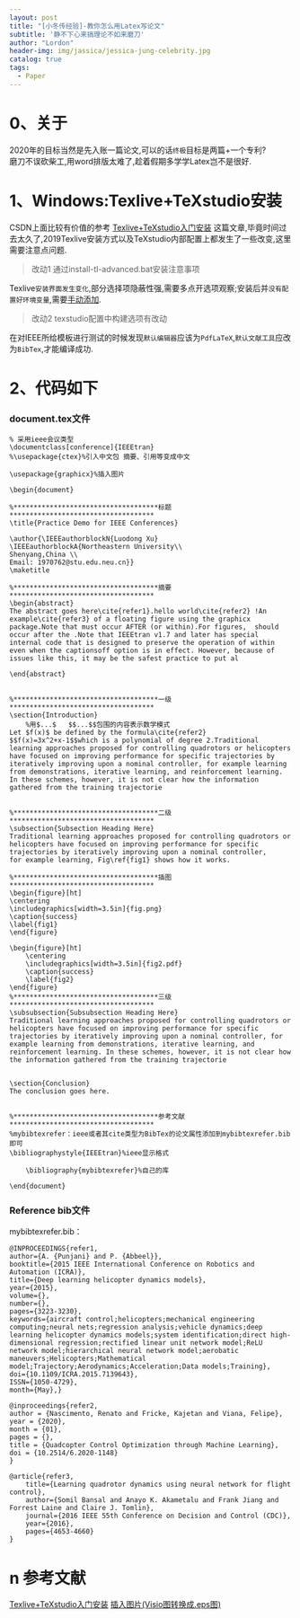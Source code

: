 ```yaml
---
layout: post
title: "[小冬传经验]-教你怎么用Latex写论文"
subtitle: '静不下心来搞理论不如来磨刀'
author: "Lordon"
header-img: img/jassica/jessica-jung-celebrity.jpg
catalog: true
tags:
  - Paper
---
```

# 0、关于
2020年的目标当然是先入账一篇论文,可以的话`终极`目标是两篇+一个专利?<br>
磨刀不误砍柴工,用word排版太难了,趁着假期多学学Latex岂不是很好.

# 1、Windows:Texlive+TeXstudio安装
CSDN上面比较有价值的参考
[Texlive+TeXstudio入门安装](https://blog.csdn.net/qq_38386316/article/details/80272396)
这篇文章,毕竟时间过去太久了,2019Texlive安装方式以及TeXstudio内部配置上都发生了一些改变,这里需要注意点问题.
> 改动1 通过install-tl-advanced.bat安装注意事项<br>

Texlive`安装界面发生变化`,部分选择项隐蔽性强,需要多点开选项观察;安装后并`没有配置好环境变量`,需要[手动添加](https://jingyan.baidu.com/article/47a29f24610740c0142399ea.html).

> 改动2 texstudio配置中构建选项有改动<br>

在对IEEE所给模板进行测试的时候发现`默认编辑器`应该为`PdfLaTeX`,`默认文献工具`应改为`BibTex`,才能编译成功.


# 2、代码如下

### document.tex文件
```
% 采用ieee会议类型
\documentclass[conference]{IEEEtran}
%\usepackage{ctex}%引入中文包 摘要、引用等变成中文

\usepackage{graphicx}%插入图片

\begin{document}
	
%************************************标题************************************
\title{Practice Demo for IEEE Conferences}

\author{\IEEEauthorblockN{Luodong Xu}
\IEEEauthorblockA{Northeastern University\\
Shenyang,China \\
Email: 1970762@stu.edu.neu.cn}}
\maketitle 

%************************************摘要************************************
\begin{abstract}
The abstract goes here\cite{refer1}.hello world\cite{refer2} !An example\cite{refer3} of a floating figure using the graphicx package.Note that must occur AFTER (or within).For figures,  should occur after the .Note that IEEEtran v1.7 and later has special internal code that is designed to preserve the operation of within  even when the captionsoff option is in effect. However, because of issues like this, it may be the safest practice to put al

\end{abstract}


%************************************一级************************************
\section{Introduction}
	%用$...$   $$...$$包围的内容表示数学模式
Let $f(x)$ be defined by the formula\cite{refer2}
$$f(x)=3x^2+x-1$$which is a polynomial of degree 2.Traditional learning approaches proposed for controlling quadrotors or helicopters have focused on improving performance for specific trajectories by iteratively improving upon a nominal controller, for example learning from demonstrations, iterative learning, and reinforcement learning. In these schemes, however, it is not clear how the information gathered from the training trajectorie


%************************************二级************************************
\subsection{Subsection Heading Here}
Traditional learning approaches proposed for controlling quadrotors or helicopters have focused on improving performance for specific trajectories by iteratively improving upon a nominal controller, 
for example learning, Fig\ref{fig1} shows how it works.

%************************************插图************************************
\begin{figure}[ht]
\centering
\includegraphics[width=3.5in]{fig.png}
\caption{success}
\label{fig1}
\end{figure}

\begin{figure}[ht]
	\centering
	\includegraphics[width=3.5in]{fig2.pdf}
	\caption{success}
	\label{fig2}
\end{figure}
%************************************三级************************************
\subsubsection{Subsubsection Heading Here}
Traditional learning approaches proposed for controlling quadrotors or helicopters have focused on improving performance for specific trajectories by iteratively improving upon a nominal controller, for example learning from demonstrations, iterative learning, and reinforcement learning. In these schemes, however, it is not clear how the information gathered from the training trajectorie


\section{Conclusion}
The conclusion goes here.


%************************************参考文献************************************
%mybibtexrefer：ieee或者其cite类型为BibTex的论文属性添加到mybibtexrefer.bib即可
\bibliographystyle{IEEEtran}%ieee显示格式
	
	\bibliography{mybibtexrefer}%自己的库
	
\end{document}
```

### Reference bib文件

mybibtexrefer.bib：
```
@INPROCEEDINGS{refer1,
author={A. {Punjani} and P. {Abbeel}},
booktitle={2015 IEEE International Conference on Robotics and Automation (ICRA)},
title={Deep learning helicopter dynamics models},
year={2015},
volume={},
number={},
pages={3223-3230},
keywords={aircraft control;helicopters;mechanical engineering computing;neural nets;regression analysis;vehicle dynamics;deep learning helicopter dynamics models;system identification;direct high-dimensional regression;rectified linear unit network model;ReLU network model;hierarchical neural network model;aerobatic maneuvers;Helicopters;Mathematical model;Trajectory;Aerodynamics;Acceleration;Data models;Training},
doi={10.1109/ICRA.2015.7139643},
ISSN={1050-4729},
month={May},}

@inproceedings{refer2,
author = {Nascimento, Renato and Fricke, Kajetan and Viana, Felipe},
year = {2020},
month = {01},
pages = {},
title = {Quadcopter Control Optimization through Machine Learning},
doi = {10.2514/6.2020-1148}
}

@article{refer3,
	title={Learning quadrotor dynamics using neural network for flight control},
	author={Somil Bansal and Anayo K. Akametalu and Frank Jiang and Forrest Laine and Claire J. Tomlin},
	journal={2016 IEEE 55th Conference on Decision and Control (CDC)},
	year={2016},
	pages={4653-4660}
}
```

# n 参考文献
[Texlive+TeXstudio入门安装](https://blog.csdn.net/yeler082/article/details/80665186)
[插入图片(Visio图转换成.eps图)](https://blog.csdn.net/zaishuiyifangxym/article/details/88362731)